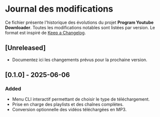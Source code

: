 # Journal des modifications

Ce fichier présente l'historique des évolutions du projet **Program Youtube Downloader**.
Toutes les modifications notables sont listées par version.
Le format est inspiré de [Keep a Changelog](https://keepachangelog.com/fr/1.1.0/).

## [Unreleased]
- Documentez ici les changements prévus pour la prochaine version.

## [0.1.0] - 2025-06-06
### Added
- Menu CLI interactif permettant de choisir le type de téléchargement.
- Prise en charge des playlists et des chaînes complètes.
- Conversion optionnelle des vidéos téléchargées en MP3.

